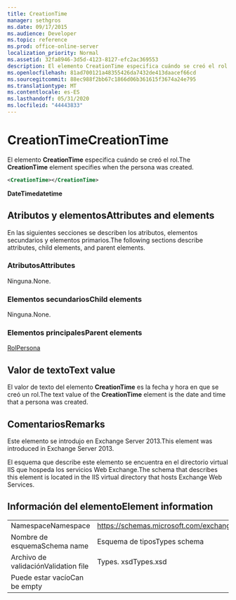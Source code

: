 ```yaml
---
title: CreationTime
manager: sethgros
ms.date: 09/17/2015
ms.audience: Developer
ms.topic: reference
ms.prod: office-online-server
localization_priority: Normal
ms.assetid: 32fa8946-3d5d-4123-8127-efc2ac369553
description: El elemento CreationTime especifica cuándo se creó el rol.
ms.openlocfilehash: 81ad700121a48355426da7432de413daacef66cd
ms.sourcegitcommit: 88ec988f2bb67c1866d06b361615f3674a24e795
ms.translationtype: MT
ms.contentlocale: es-ES
ms.lasthandoff: 05/31/2020
ms.locfileid: "44443833"
---
```

# <a name="creationtime"></a><span data-ttu-id="e47da-103">CreationTime</span><span class="sxs-lookup"><span data-stu-id="e47da-103">CreationTime</span></span>

<span data-ttu-id="e47da-104">El elemento **CreationTime** especifica cuándo se creó el rol.</span><span class="sxs-lookup"><span data-stu-id="e47da-104">The **CreationTime** element specifies when the persona was created.</span></span> 
  
```XML
<CreationTime></CreationTime>
```

 <span data-ttu-id="e47da-105">**DateTime**</span><span class="sxs-lookup"><span data-stu-id="e47da-105">**datetime**</span></span>
## <a name="attributes-and-elements"></a><span data-ttu-id="e47da-106">Atributos y elementos</span><span class="sxs-lookup"><span data-stu-id="e47da-106">Attributes and elements</span></span>

<span data-ttu-id="e47da-107">En las siguientes secciones se describen los atributos, elementos secundarios y elementos primarios.</span><span class="sxs-lookup"><span data-stu-id="e47da-107">The following sections describe attributes, child elements, and parent elements.</span></span>
  
### <a name="attributes"></a><span data-ttu-id="e47da-108">Atributos</span><span class="sxs-lookup"><span data-stu-id="e47da-108">Attributes</span></span>

<span data-ttu-id="e47da-109">Ninguna.</span><span class="sxs-lookup"><span data-stu-id="e47da-109">None.</span></span>
  
### <a name="child-elements"></a><span data-ttu-id="e47da-110">Elementos secundarios</span><span class="sxs-lookup"><span data-stu-id="e47da-110">Child elements</span></span>

<span data-ttu-id="e47da-111">Ninguna.</span><span class="sxs-lookup"><span data-stu-id="e47da-111">None.</span></span>
  
### <a name="parent-elements"></a><span data-ttu-id="e47da-112">Elementos principales</span><span class="sxs-lookup"><span data-stu-id="e47da-112">Parent elements</span></span>

[<span data-ttu-id="e47da-113">Rol</span><span class="sxs-lookup"><span data-stu-id="e47da-113">Persona</span></span>](persona.md)
  
## <a name="text-value"></a><span data-ttu-id="e47da-114">Valor de texto</span><span class="sxs-lookup"><span data-stu-id="e47da-114">Text value</span></span>

<span data-ttu-id="e47da-115">El valor de texto del elemento **CreationTime** es la fecha y hora en que se creó un rol.</span><span class="sxs-lookup"><span data-stu-id="e47da-115">The text value of the **CreationTime** element is the date and time that a persona was created.</span></span> 
  
## <a name="remarks"></a><span data-ttu-id="e47da-116">Comentarios</span><span class="sxs-lookup"><span data-stu-id="e47da-116">Remarks</span></span>

<span data-ttu-id="e47da-117">Este elemento se introdujo en Exchange Server 2013.</span><span class="sxs-lookup"><span data-stu-id="e47da-117">This element was introduced in Exchange Server 2013.</span></span>
  
<span data-ttu-id="e47da-118">El esquema que describe este elemento se encuentra en el directorio virtual IIS que hospeda los servicios Web Exchange.</span><span class="sxs-lookup"><span data-stu-id="e47da-118">The schema that describes this element is located in the IIS virtual directory that hosts Exchange Web Services.</span></span>
  
## <a name="element-information"></a><span data-ttu-id="e47da-119">Información del elemento</span><span class="sxs-lookup"><span data-stu-id="e47da-119">Element information</span></span>

|||
|:-----|:-----|
|<span data-ttu-id="e47da-120">Namespace</span><span class="sxs-lookup"><span data-stu-id="e47da-120">Namespace</span></span>  <br/> |https://schemas.microsoft.com/exchange/services/2006/types  <br/> |
|<span data-ttu-id="e47da-121">Nombre de esquema</span><span class="sxs-lookup"><span data-stu-id="e47da-121">Schema name</span></span>  <br/> |<span data-ttu-id="e47da-122">Esquema de tipos</span><span class="sxs-lookup"><span data-stu-id="e47da-122">Types schema</span></span>  <br/> |
|<span data-ttu-id="e47da-123">Archivo de validación</span><span class="sxs-lookup"><span data-stu-id="e47da-123">Validation file</span></span>  <br/> |<span data-ttu-id="e47da-124">Types. xsd</span><span class="sxs-lookup"><span data-stu-id="e47da-124">Types.xsd</span></span>  <br/> |
|<span data-ttu-id="e47da-125">Puede estar vacío</span><span class="sxs-lookup"><span data-stu-id="e47da-125">Can be empty</span></span>  <br/> ||
   

